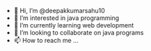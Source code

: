 - 👋 Hi, I’m @deepakkumarsahu10
- 👀 I’m interested in java programming
- 🌱 I’m currently learning web development
- 💞️ I’m looking to collaborate on java programs
- 📫 How to reach me ...


<!---
deepakkumarsahu10/deepakkumarsahu10 is a ✨ special ✨ repository because its `README.md` (this file) appears on your GitHub profile.
You can click the Preview link to take a look at your changes.
--->
